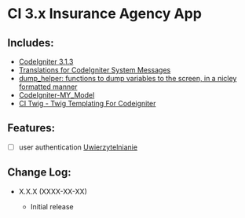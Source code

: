 # CI 3.x Insurance Agency App

## Includes:

* [CodeIgniter 3.1.3](https://github.com/bcit-ci/CodeIgniter)
* [Translations for CodeIgniter System Messages](https://github.com/bcit-ci/codeigniter3-translations)
* [dump_helper: functions to dump variables to the screen, in a nicley formatted manner](https://gist.github.com/accentinteractive/3838495)
* [CodeIgniter-MY_Model](https://github.com/avenirer/CodeIgniter-MY_Model)
* [CI Twig - Twig Templating For Codeigniter](https://github.com/Vheissu/Ci-Twig)


## Features:

* [ ] user authentication [Uwierzytelnianie](https://pl.wikipedia.org/wiki/Uwierzytelnianie)


## Change Log:

* X.X.X (XXXX-XX-XX)

  * Initial release